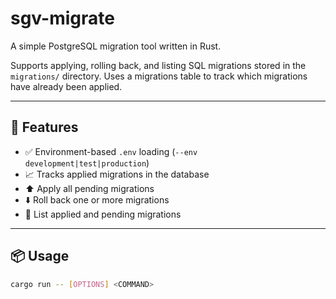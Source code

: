 # sgv-migrate

A simple PostgreSQL migration tool written in Rust.

Supports applying, rolling back, and listing SQL migrations stored in the `migrations/` directory. Uses a migrations table to track which migrations have already been applied.

---

## 🧰 Features

- ✅ Environment-based `.env` loading (`--env development|test|production`)
- 📈 Tracks applied migrations in the database
- ⬆️ Apply all pending migrations
- ⬇️ Roll back one or more migrations
- 📃 List applied and pending migrations

---

## 📦 Usage

```bash
cargo run -- [OPTIONS] <COMMAND>